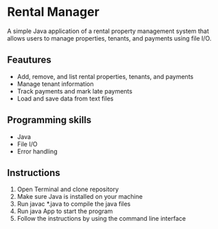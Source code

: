 # Rental Manager
A simple Java application of a rental property management system that allows users to manage properties, tenants, and payments using file I/O.
## Feautures 
- Add, remove, and list rental properties, tenants, and payments
- Manage tenant information
- Track payments and mark late payments
- Load and save data from text files
## Programming skills
- Java
- File I/O
- Error handling
## Instructions
1. Open Terminal and clone repository
2. Make sure Java is installed on your machine
3. Run javac *.java to compile the java files
4. Run java App to start the program
5. Follow the instructions by using the command line interface
